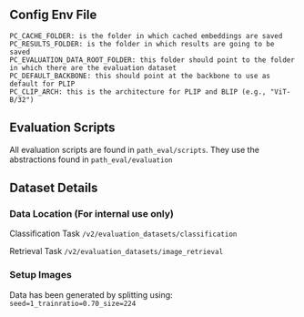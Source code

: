 ## Config Env File

```
PC_CACHE_FOLDER: is the folder in which cached embeddings are saved
PC_RESULTS_FOLDER: is the folder in which results are going to be saved
PC_EVALUATION_DATA_ROOT_FOLDER: this folder should point to the folder in which there are the evaluation dataset
PC_DEFAULT_BACKBONE: this should point at the backbone to use as default for PLIP
PC_CLIP_ARCH: this is the architecture for PLIP and BLIP (e.g., "ViT-B/32")
```

## Evaluation Scripts

All evaluation scripts are found in `path_eval/scripts`. They use the abstractions found in `path_eval/evaluation`

## Dataset Details

### Data Location (For internal use only)

Classification Task
`/v2/evaluation_datasets/classification`

Retrieval Task
`/v2/evaluation_datasets/image_retrieval`


### Setup Images

Data has been generated by splitting using:
`seed=1_trainratio=0.70_size=224`